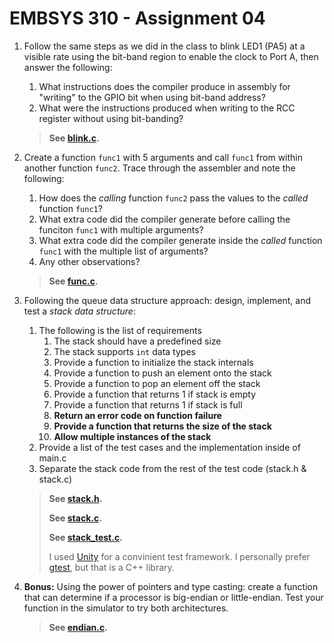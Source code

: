 # EMBSYS 310 - Assignment 04

1. Follow the same steps as we did in the class to blink LED1 (PA5) at a visible rate using the bit-band region to enable the clock to Port A, then answer the following:
    1. What instructions does the compiler produce in assembly for "writing" to the GPIO bit when using bit-band address?
    2. What were the instructions produced when writing to the RCC register without using bit-banding?

    >**See [blink.c](blink.c).**



2. Create a function `func1` with 5 arguments and call `func1` from within another function `func2`. Trace through the assembler and note the following:
    1. How does the *calling* function `func2` pass the values to the *called* function `func1`?
    2. What extra code did the compiler generate before calling the funciton `func1` with multiple arguments?
    3. What extra code did the compiler generate inside the *called* function `func1` with the multiple list of arguments?
    4. Any other observations?

    >**See [func.c](func.c).**



3. Following the queue data structure approach: design, implement, and test a *stack data structure*:
    1. The following is the list of requirements
        1. The stack should have a predefined size
        2. The stack supports `int` data types
        3. Provide a function to initialize the stack internals
        4. Provide a function to push an element onto the stack
        5. Provide a function to pop an element off the stack
        6. Provide a function that returns 1 if stack is empty
        7. Provide a function that returns 1 if stack is full
        8. **Return an error code on function failure**
        9. **Provide a function that returns the size of the stack**
        10. **Allow multiple instances of the stack**
    2. Provide a list of the test cases and the implementation inside of main.c
    3. Separate the stack code from the rest of the test code (stack.h & stack.c)

    >**See [stack.h](stack.h).**
    >
    >**See [stack.c](stack.c).**
    >
    >**See [stack_test.c](stack_test.c).**
    >
    >I used [Unity](http://www.throwtheswitch.org/unity) for a convinient test framework. I personally prefer [gtest](https://github.com/google/googletest), but that is a C++ library.



4. **Bonus:** Using the power of pointers and type casting: create a function that can determine if a processor is big-endian or little-endian. Test your function in the simulator to try both architectures.

    >**See [endian.c](endian.c).**
